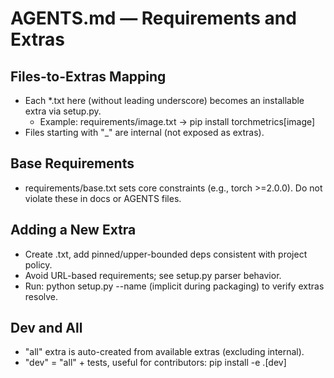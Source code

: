 # AGENTS.md — Requirements and Extras

## Files-to-Extras Mapping

- Each \*.txt here (without leading underscore) becomes an installable extra via setup.py.
  - Example: requirements/image.txt -> pip install torchmetrics[image]
- Files starting with "\_" are internal (not exposed as extras).

## Base Requirements

- requirements/base.txt sets core constraints (e.g., torch >=2.0.0). Do not violate these in docs or AGENTS files.

## Adding a New Extra

- Create <name>.txt, add pinned/upper-bounded deps consistent with project policy.
- Avoid URL-based requirements; see setup.py parser behavior.
- Run: python setup.py --name (implicit during packaging) to verify extras resolve.

## Dev and All

- "all" extra is auto-created from available extras (excluding internal).
- "dev" = "all" + tests, useful for contributors: pip install -e .[dev]
